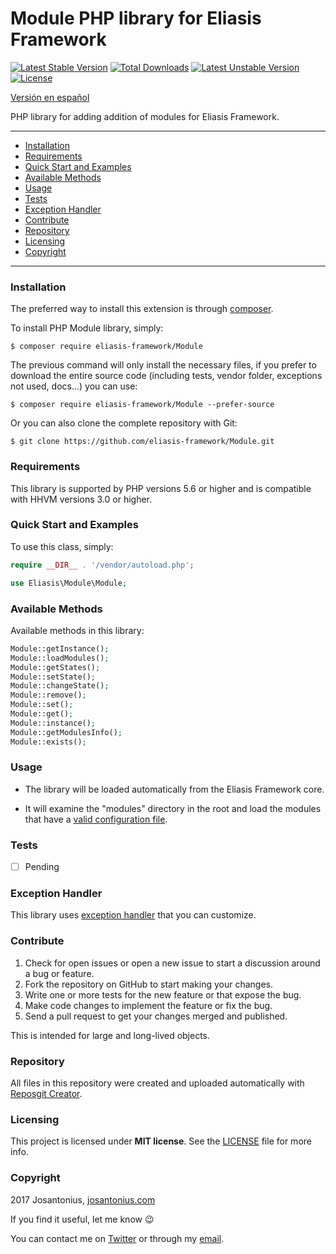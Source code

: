 # Module PHP library for Eliasis Framework

[![Latest Stable Version](https://poser.pugx.org/eliasis-framework/module/v/stable)](https://packagist.org/packages/eliasis-framework/module) [![Total Downloads](https://poser.pugx.org/eliasis-framework/module/downloads)](https://packagist.org/packages/eliasis-framework/module) [![Latest Unstable Version](https://poser.pugx.org/eliasis-framework/module/v/unstable)](https://packagist.org/packages/eliasis-framework/module) [![License](https://poser.pugx.org/eliasis-framework/module/license)](https://packagist.org/packages/eliasis-framework/module)

[Versión en español](README-ES.md)

PHP library for adding addition of modules for Eliasis Framework.

---

- [Installation](#installation)
- [Requirements](#requirements)
- [Quick Start and Examples](#quick-start-and-examples)
- [Available Methods](#available-methods)
- [Usage](#usage)
- [Tests](#tests)
- [Exception Handler](#exception-handler)
- [Contribute](#contribute)
- [Repository](#repository)
- [Licensing](#licensing)
- [Copyright](#copyright)

---

### Installation

The preferred way to install this extension is through [composer](http://getcomposer.org/download/).

To install PHP Module library, simply:

    $ composer require eliasis-framework/Module

The previous command will only install the necessary files, if you prefer to download the entire source code (including tests, vendor folder, exceptions not used, docs...) you can use:

    $ composer require eliasis-framework/Module --prefer-source

Or you can also clone the complete repository with Git:

	$ git clone https://github.com/eliasis-framework/Module.git
	
### Requirements

This library is supported by PHP versions 5.6 or higher and is compatible with HHVM versions 3.0 or higher.

### Quick Start and Examples

To use this class, simply:

```php
require __DIR__ . '/vendor/autoload.php';

use Eliasis\Module\Module;
```

### Available Methods

Available methods in this library:

```php
Module::getInstance();
Module::loadModules();
Module::getStates();
Module::setState();
Module::changeState();
Module::remove();
Module::set();
Module::get();
Module::instance();
Module::getModulesInfo();
Module::exists();
```

### Usage

- The library will be loaded automatically from the Eliasis Framework core.
	
- It will examine the "modules" directory in the root and load the modules that have a [valid configuration file](https://github.com/Eliasis-Framework/Modules#create-module).
 
### Tests

- [ ] Pending

### Exception Handler

This library uses [exception handler](src/Exception) that you can customize.

### Contribute
1. Check for open issues or open a new issue to start a discussion around a bug or feature.
1. Fork the repository on GitHub to start making your changes.
1. Write one or more tests for the new feature or that expose the bug.
1. Make code changes to implement the feature or fix the bug.
1. Send a pull request to get your changes merged and published.

This is intended for large and long-lived objects.

### Repository

All files in this repository were created and uploaded automatically with [Reposgit Creator](https://github.com/Josantonius/BASH-Reposgit).

### Licensing

This project is licensed under **MIT license**. See the [LICENSE](LICENSE) file for more info.

### Copyright

2017 Josantonius, [josantonius.com](https://josantonius.com/)

If you find it useful, let me know :wink:

You can contact me on [Twitter](https://twitter.com/Josantonius) or through my [email](mailto:hello@josantonius.com).